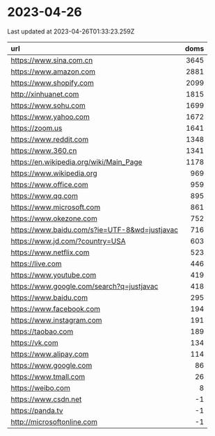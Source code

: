 # 2023-04-26

<!-- BEGIN -->
Last updated at 2023-04-26T01:33:23.259Z

url | doms
:- | -:
https://www.sina.com.cn | 3645
https://www.amazon.com | 2881
https://www.shopify.com | 2099
http://xinhuanet.com | 1815
https://www.sohu.com | 1699
https://www.yahoo.com | 1672
https://zoom.us | 1641
https://www.reddit.com | 1348
https://www.360.cn | 1341
https://en.wikipedia.org/wiki/Main_Page | 1178
https://www.wikipedia.org | 969
https://www.office.com | 959
https://www.qq.com | 895
https://www.microsoft.com | 861
https://www.okezone.com | 752
https://www.baidu.com/s?ie=UTF-8&wd=justjavac | 716
https://www.jd.com/?country=USA | 603
https://www.netflix.com | 523
https://live.com | 446
https://www.youtube.com | 419
https://www.google.com/search?q=justjavac | 418
https://www.baidu.com | 295
https://www.facebook.com | 194
https://www.instagram.com | 191
https://taobao.com | 189
https://vk.com | 134
https://www.alipay.com | 114
https://www.google.com | 86
https://www.tmall.com | 26
https://weibo.com | 8
https://www.csdn.net | -1
https://panda.tv | -1
http://microsoftonline.com | -1
<!-- END -->
